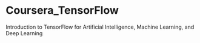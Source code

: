 # Coursera_TensorFlow
Introduction to TensorFlow for Artificial Intelligence, Machine Learning, and Deep Learning
